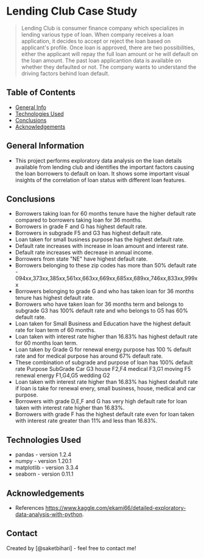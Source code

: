 # Lending Club Case Study
> Lending Club is consumer finance company which specializes in lending various type of loan. 
When company receives a loan application, it decides to accept or reject the loan based on applicant's profile. 
Once loan is approved, there are two possibilities, either the applicant will repay the full loan amount or he will default on the loan amount. 
The past loan applicantion data is available on whether they defaulted or not. The company wants to understand the driving factors behind loan default.


## Table of Contents
* [General Info](#general-information)
* [Technologies Used](#technologies-used)
* [Conclusions](#conclusions)
* [Acknowledgements](#acknowledgements)


## General Information
- This project performs exploratory data analysis on the loan details available from lending club and identifies the important factors causing the loan borrowers to default on loan.
It shows some important visual insights of the correlation of loan status with different loan features.


## Conclusions
- Borrowers taking loan for 60 months tenure have the higher default rate compared to borrowers taking loan for 36 months.
- Borrowers in grade F and G has highest default rate.
- Borrowers in subgrade F5 and G3 has highest default rate.
- Loan taken for small business purpose has the highest default rate.
- Default rate increases with increase in loan amount and interest rate.
- Default rate increases with decrease in annual income.
- Borrowers from state "NE" have highest default rate.
- Borrowers belonging to these zip codes has more than 50% default rate - 094xx,373xx,385xx,561xx,663xx,669xx,685xx,689xx,746xx,833xx,999xx
- Borrowers belonging to grade G and who has taken loan for 36 months tenure has highest default rate.
- Borrowers who have taken loan for 36 months term and belongs to subgrade G3 has 100% default rate and who belongs to G5 has 60% default rate.
- Loan taken for Small Business and Education have the highest default rate for loan term of 60 months.
- Loan taken with interest rate higher than 16.83% has highest default rate for 60 months loan term.
- Loan taken by Grade G for renewal energy purpose has 100 % default rate and for medical purpose has around 67% default rate.
- These combination of subgrade and purpose of loan has 100% default rate
		Purpose	                   SubGrade
		Car	                       G3
		house	                   F2,F4
		medical	                   F3,G1
		moving	                   F5
		renewal energy	           F1,G4,G5
		wedding	                   G2
- Loan taken with interest rate higher than 16.83% has highest deafult rate if loan is take for renewal enery, small business, house, medical and car purpose.
- Borrowers with grade D,E,F and G has very high default rate for loan taken with interest rate higher than 16.83%. 
- Borrowers with grade F has the highest default rate even for loan taken with interest rate greater than 11% and less than 16.83%.


## Technologies Used
- pandas - version 1.2.4
- numpy - version 1.20.1
- matplotlib - version 3.3.4
- seaborn - version 0.11.1


## Acknowledgements

- References
	https://www.kaggle.com/ekami66/detailed-exploratory-data-analysis-with-python.

## Contact
Created by [@saketbihari] - feel free to contact me!


